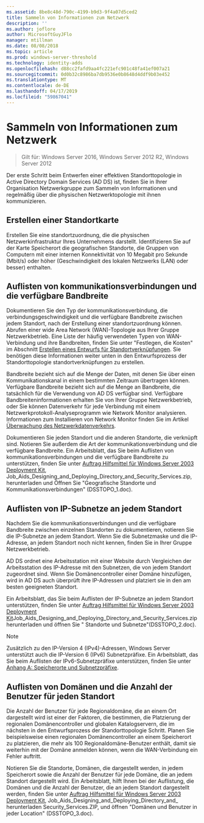 ```yaml
---
ms.assetid: 8be8c48d-790c-4199-b9d3-9f4a07d5ced2
title: Sammeln von Informationen zum Netzwerk
description: ''
ms.author: joflore
author: MicrosoftGuyJFlo
manager: mtillman
ms.date: 08/08/2018
ms.topic: article
ms.prod: windows-server-threshold
ms.technology: identity-adds
ms.openlocfilehash: d88cc2fafd9aa4fc221efc901c48fa41ef007a21
ms.sourcegitcommit: 0d0b32c8986ba7db9536e0b8648d4ddf9b03e452
ms.translationtype: MT
ms.contentlocale: de-DE
ms.lasthandoff: 04/17/2019
ms.locfileid: "59867041"
---
```

# <a name="collecting-network-information"></a>Sammeln von Informationen zum Netzwerk

>Gilt für: Windows Server 2016, Windows Server 2012 R2, Windows Server 2012

Der erste Schritt beim Entwerfen einer effektiven Standorttopologie in Active Directory Domain Services (AD DS) ist, finden Sie in Ihrer Organisation Netzwerkgruppe zum Sammeln von Informationen und regelmäßig über die physischen Netzwerktopologie mit ihnen kommunizieren.  
  
## <a name="creating-a-location-map"></a>Erstellen einer Standortkarte

Erstellen Sie eine standortzuordnung, die die physischen Netzwerkinfrastruktur Ihres Unternehmens darstellt. Identifizieren Sie auf der Karte Speicherort die geografischen Standorte, die Gruppen von Computern mit einer internen Konnektivität von 10 Megabit pro Sekunde (Mbit/s) oder höher (Geschwindigkeit des lokalen Netzwerks (LAN) oder besser) enthalten.  
  
## <a name="listing-communication-links-and-available-bandwidth"></a>Auflisten von kommunikationsverbindungen und die verfügbare Bandbreite

Dokumentieren Sie den Typ der kommunikationsverbindung, die verbindungsgeschwindigkeit und die verfügbare Bandbreite zwischen jedem Standort, nach der Erstellung einer standortzuordnung können. Abrufen einer wide Area Network (WAN)-Topologie aus Ihrer Gruppe Netzwerkbetrieb. Eine Liste der häufig verwendeten Typen von WAN-Verbindung und ihre Bandbreiten, finden Sie unter "Festlegen, die Kosten" im Abschnitt [Erstellen eines Entwurfs für Standortverknüpfungen](../../ad-ds/plan/Creating-a-Site-Link-Design.md). Sie benötigen diese Informationen weiter unten in den Entwurfsprozess der Standorttopologie standortverknüpfungen zu erstellen.  
  
Bandbreite bezieht sich auf die Menge der Daten, mit denen Sie über einen Kommunikationskanal in einem bestimmten Zeitraum übertragen können. Verfügbare Bandbreite bezieht sich auf die Menge an Bandbreite, die tatsächlich für die Verwendung von AD DS verfügbar sind. Verfügbare Bandbreiteninformationen erhalten Sie von Ihrer Gruppe Netzwerkbetrieb, oder Sie können Datenverkehr für jede Verbindung mit einem Netzwerkprotokoll-Analyseprogramm wie Network Monitor analysieren. Informationen zum Installieren von Network Monitor finden Sie im Artikel [Überwachung des Netzwerkdatenverkehrs](https://go.microsoft.com/fwlink/?LinkId=107058).  
  
Dokumentieren Sie jeden Standort und die anderen Standorte, die verknüpft sind. Notieren Sie außerdem die Art der kommunikationsverbindung und die verfügbare Bandbreite. Ein Arbeitsblatt, das Sie beim Auflisten von kommunikationsverbindungen und die verfügbare Bandbreite zu unterstützen, finden Sie unter [Auftrag Hilfsmittel für Windows Server 2003 Deployment Kit](https://go.microsoft.com/fwlink/?LinkID=102558), Job_Aids_Designing_and_Deploying_Directory_and_Security_Services.zip, herunterladen und Öffnen Sie "Geografische Standorte und Kommunikationsverbindungen" (DSSTOPO_1.doc).  
  
## <a name="listing-ip-subnets-within-each-location"></a>Auflisten von IP-Subnetze an jedem Standort

Nachdem Sie die kommunikationsverbindungen und die verfügbare Bandbreite zwischen einzelnen Standorten zu dokumentieren, notieren Sie die IP-Subnetze an jedem Standort. Wenn Sie die Subnetzmaske und die IP-Adresse, an jedem Standort noch nicht kennen, finden Sie in Ihrer Gruppe Netzwerkbetrieb.  
  
AD DS ordnet eine Arbeitsstation mit einer Website durch Vergleichen der Arbeitsstation des IP-Adresse mit den Subnetzen, die von jedem Standort zugeordnet sind. Wenn Sie Domänencontroller einer Domäne hinzufügen, wird in AD DS auch überprüft ihre IP-Adressen und platziert sie in den am besten geeigneten Standort.  
  
Ein Arbeitsblatt, das Sie beim Auflisten der IP-Subnetze an jedem Standort unterstützen, finden Sie unter [Auftrag Hilfsmittel für Windows Server 2003 Deployment Kit](https://go.microsoft.com/fwlink/?LinkID=102558)Job_Aids_Designing_and_Deploying_Directory_and_Security_Services.zip herunterladen und öffnen Sie " Standorte und Subnetze"(DSSTOPO_2.doc).  
  
> [!NOTE]  
> Zusätzlich zu den IP-Version 4 (IPv4)-Adressen, Windows Server unterstützt auch die IP-Version 6 (IPv6) Subnetzpräfixe. Ein Arbeitsblatt, das Sie beim Auflisten der IPv6-Subnetzpräfixe unterstützen, finden Sie unter [Anhang A: Speicherorte und Subnetzpräfixe](../../ad-ds/plan/Appendix-A--Locations-and-Subnet-Prefixes.md).  

## <a name="listing-domains-and-number-of-users-for-each-location"></a>Auflisten von Domänen und die Anzahl der Benutzer für jeden Standort

Die Anzahl der Benutzer für jede Regionaldomäne, die an einem Ort dargestellt wird ist einer der Faktoren, die bestimmen, die Platzierung der regionalen Domänencontroller und globalen Katalogservern, die im nächsten in den Entwurfsprozess der Standorttopologie Schritt. Planen Sie beispielsweise einen regionalen Domänencontroller an einem Speicherort zu platzieren, die mehr als 100 Regionaldomäne-Benutzer enthält, damit sie weiterhin mit der Domäne anmelden können, wenn die WAN-Verbindung ein Fehler auftritt.  
  
Notieren Sie die Standorte, Domänen, die dargestellt werden, in jedem Speicherort sowie die Anzahl der Benutzer für jede Domäne, die an jedem Standort dargestellt wird. Ein Arbeitsblatt, hilft Ihnen bei der Auflistung, die Domänen und die Anzahl der Benutzer, die an jedem Standort dargestellt werden, finden Sie unter [Auftrag Hilfsmittel für Windows Server 2003 Deployment Kit](https://go.microsoft.com/fwlink/?LinkID=102558), Job_Aids_Designing_and_Deploying_Directory_and_ herunterladen Security_Services.ZIP, und öffnen "Domänen und Benutzer in jeder Location" (DSSTOPO_3.doc).  
